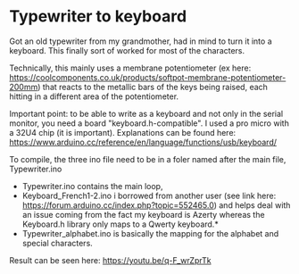 # Typewriter to keyboard

Got an old typewriter from my grandmother, had in mind to turn it into a keyboard. This finally sort of worked for most of the characters. 

Technically, this mainly uses a membrane potentiometer (ex here: https://coolcomponents.co.uk/products/softpot-membrane-potentiometer-200mm) that reacts to the metallic bars of the keys being raised, each hitting in a different area of the potentiometer.

Important point: to be able to write as a keyboard and not only in the serial monitor, you need a board "keyboard.h-compatible". I used a pro micro with a 32U4 chip (it is important). Explanations can be found here: https://www.arduino.cc/reference/en/language/functions/usb/keyboard/

To compile, the three ino file need to be in a foler named after the main file, Typewriter.ino
- Typewriter.ino contains the main loop,
- Keyboard_French1-2.ino i borrowed from another user (see link here: https://forum.arduino.cc/index.php?topic=552465.0) and helps deal with an issue coming from the fact my keyboard is Azerty whereas the Keyboard.h library only maps to a Qwerty keyboard.*
- Typewriter_alphabet.ino is basically the mapping for the alphabet and special characters.

Result can be seen here: https://youtu.be/q-F_wrZprTk
